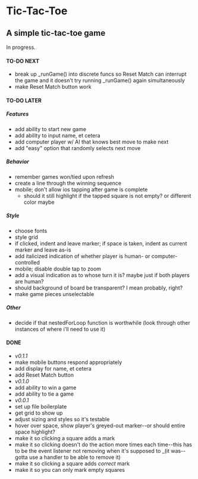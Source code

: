 # Tic-Tac-Toe
## A simple tic-tac-toe game
In progress.

#### TO-DO NEXT
- break up _runGame() into discrete funcs so Reset Match can interrupt the game and it doesn't try running _runGame() again simultaneously
- make Reset Match button work
#### TO-DO LATER
##### Features
- add ability to start new game
- add ability to input name, et cetera
- add computer player w/ AI that knows best move to make next
- add "easy" option that randomly selects next move
##### Behavior
- remember games won/tied upon refresh
- create a line through the winning sequence
- mobile; don't allow ios tapping after game is complete
    - should it still highlight if the tapped square is not empty? or different color maybe
##### Style
- choose fonts
- style grid
- if clicked, indent and leave marker; if space is taken, indent as current marker and leave as-is
- add italicized indication of whether player is human- or computer-controlled
- mobile; disable double tap to zoom
- add a visual indication as to whose turn it is?  maybe just if both players are human?
- should background of board be transparent?  I mean probably, right?
- make game pieces unselectable
##### Other
- decide if that nestedForLoop function is worthwhile (look through other instances of where i'll need to use it)

#### DONE
- *v0.1.1*
- make mobile buttons respond appropriately
- add display for name, et cetera
- add Reset Match button
- *v0.1.0*
- add ability to win a game
- add ability to tie a game
- *v0.0.1*
- set up file boilerplate
- get grid to show up
- adjust sizing and styles so it's testable
- hover over space, show player's greyed-out marker--or should entire space highlight?
- make it so clicking a square adds a mark
- make it so clicking doesn't do the action more times each time--this has to be the event listener not removing when it's supposed to _(it was--gotta use a handler to be able to remove it)
- make it so clicking a square adds *correct* mark
- make it so you can only mark empty squares
